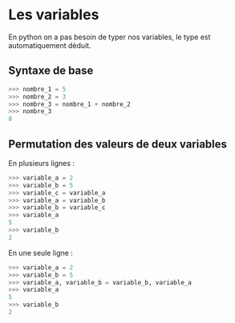 # Les variables

En python on a pas besoin de typer nos variables, le type est automatiquement déduit.

## Syntaxe de base

```python
>>> nombre_1 = 5
>>> nombre_2 = 3
>>> nombre_3 = nombre_1 + nombre_2
>>> nombre_3
8

```

## Permutation des valeurs de deux variables

En plusieurs lignes :

```python
>>> variable_a = 2
>>> variable_b = 5
>>> variable_c = variable_a
>>> variable_a = variable_b
>>> variable_b = variable_c
>>> variable_a
5
>>> variable_b
2

```

En une seule ligne :

```python
>>> variable_a = 2
>>> variable_b = 5
>>> variable_a, variable_b = variable_b, variable_a
>>> variable_a
5
>>> variable_b
2

```


